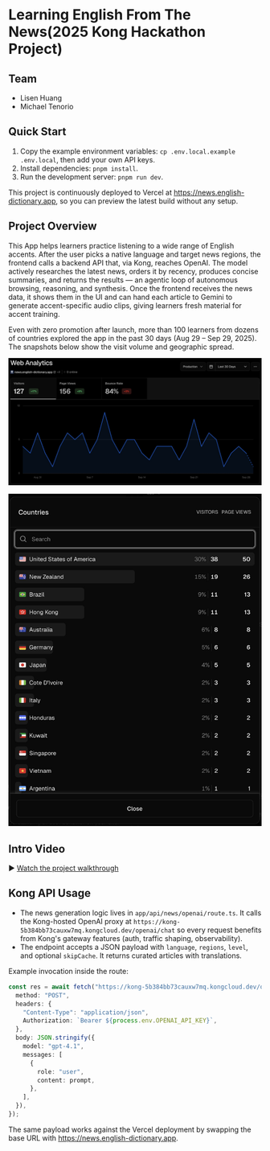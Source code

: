 # Learning English From The News(2025 Kong Hackathon Project)

## Team
- Lisen Huang
- Michael Tenorio

## Quick Start
1. Copy the example environment variables: `cp .env.local.example .env.local`, then add your own API keys.
2. Install dependencies: `pnpm install`.
3. Run the development server: `pnpm run dev`.

This project is continuously deployed to Vercel at https://news.english-dictionary.app, so you can preview the latest build without any setup.

## Project Overview
This App helps learners practice listening to a wide range of English accents. After the user picks a native language and target news regions, the frontend calls a backend API that, via Kong, reaches OpenAI. The model actively researches the latest news, orders it by recency, produces concise summaries, and returns the results — an agentic loop of autonomous browsing, reasoning, and synthesis. Once the frontend receives the news data, it shows them in the UI and can hand each article to Gemini to generate accent-specific audio clips, giving learners fresh material for accent training.

Even with zero promotion after launch, more than 100 learners from dozens of countries explored the app in the past 30 days (Aug 29 – Sep 29, 2025). The snapshots below show the visit volume and geographic spread.

![Visitor sessions](docs/visitors.jpg)

![Countries represented](docs/countries.jpg)

## Intro Video
▶️ [Watch the project walkthrough](https://peach-cautious-rattlesnake-559.mypinata.cloud/ipfs/bafybeibduxm3hiovtjpjpngrbvbasfoskjjioiddggyeo6wwnwxroqdnf4)

## Kong API Usage
- The news generation logic lives in `app/api/news/openai/route.ts`. It calls the Kong-hosted OpenAI proxy at `https://kong-5b384bb73cauxw7mq.kongcloud.dev/openai/chat` so every request benefits from Kong's gateway features (auth, traffic shaping, observability).
- The endpoint accepts a JSON payload with `language`, `regions`, `level`, and optional `skipCache`. It returns curated articles with translations.

Example invocation inside the route:

```ts
const res = await fetch("https://kong-5b384bb73cauxw7mq.kongcloud.dev/openai/chat", {
  method: "POST",
  headers: {
    "Content-Type": "application/json",
    Authorization: `Bearer ${process.env.OPENAI_API_KEY}`,
  },
  body: JSON.stringify({
    model: "gpt-4.1",
    messages: [
      {
        role: "user",
        content: prompt,
      },
    ],
  }),
});
```

The same payload works against the Vercel deployment by swapping the base URL with https://news.english-dictionary.app.
